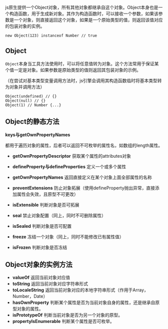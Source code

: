 js原生提供一个Object对象，所有其他对象都继承自这个对象。Object本身也是一个构造函数，用于生成新对象。其作为构造函数时，可以接收一个参数，如果该参数是一个对象，则直接返回这个对象，如果是一个原始类型的值，则返回该值对应的包装对象的实例。

```
new Object(123) instanceof Number // true
```

## Object

`Object`本身当工具方法使用时，可以将任意值转为对象。这个方法常用于保证某个值一定是对象。如果参数是原始类型的值则返回其包装对象的示例。

（在尝试对基本类型变量调用方法时，js引擎会调用其构造函数临时将基本类型转为对象并调用方法）

```
Object(undefined) // {}
Object(null) // {}
Object(1) // Number {...}
```

## Object的静态方法

**keys与getOwnPropertyNames**

都用于遍历对象的属性，后者可以返回不可枚举的属性名，如数组的length属性。

* **getOwnPropertyDescriptor** 获取某个属性的attributes对象
* **defineProperty与defineProperties** 定义一个或多个属性
* **getOwnPropertyNames** 返回直接定义在某个对象上面全部属性的名称

* **preventExtensions** 防止对象拓展（使用defineProperty抛出异常，直接添加属性会失效，且原型不可更改）
* **isExtensible** 判断对象是否可拓展
* **seal** 禁止对象配置（同上，同时不可删除属性）
* **isSealed** 判断对象是否可配置
* **freeze** 冻结一个对象（同上，同时不能修改已有属性值）
* **isFrozen** 判断对象是否冻结

## Object对象的实例方法

* **valueOf** 返回当前对象对应值
* **toString** 返回当前对象对应字符串形式
* **toLocaleString** 返回当前对象对应的本地字符串形式（作用于Array，Number，Date）
* **hasOwnProperty** 判断某个属性是否为当前对象自身的属性，还是继承自原型对象的属性。
* **isPrototypeOf** 判断当前对象是否为另一个对象的原型。
* **propertyIsEnumerable** 判断某个属性是否可枚举。
